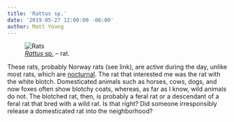 ```yaml
---
title: 'Rattus sp.'
date: '2019-05-27 12:00:00 -06:00'
author: Matt Young
---
```


<figure>
<img src="/PT/uploads/2019/IMG_2996_Rats_600.jpg" alt="Rats"/>
<figcaption>
<a href="https://en.wikipedia.org/wiki/Rat"><i>Rattus</i> sp.</a> &ndash; rat.
</figcaption>
</figure>
These rats, probably Norway rats (see link), are active during the day, unlike most rats, which are <a href="https://www.livescience.com/52342-rats.html">nocturnal</a>. The rat that interested me was the rat with the white blotch. Domesticated animals such as horses, cows, dogs, and now foxes often show blotchy coats, whereas, as far as I know, wild animals do not. The blotched rat, then, is probably a feral rat or a descendant of a feral rat that bred with a wild rat. Is that right? Did someone irresponsibly release a domesticated rat into the neighborhood?



